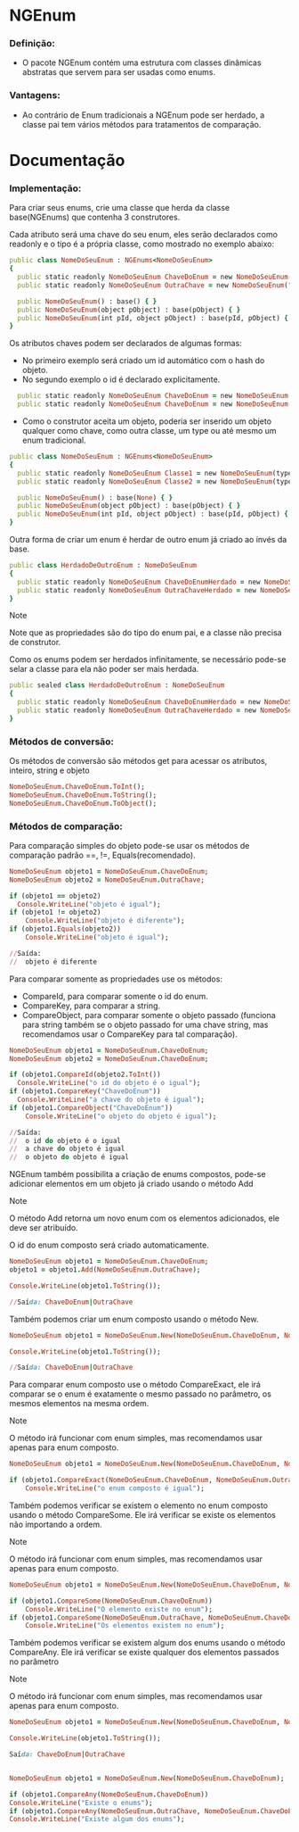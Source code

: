 # NGEnum

### Definição: 
- O pacote NGEnum contém uma estrutura com classes dinâmicas abstratas que servem para ser usadas como enums.

### Vantagens: 
- Ao contrário de Enum tradicionais a NGEnum pode ser herdado, a classe pai tem vários métodos para tratamentos de comparação.

# Documentação

### Implementação:

Para criar seus enums, crie uma classe que herda da classe base(NGEnums) que contenha 3 construtores. 

Cada atributo será uma chave do seu enum, eles serão declarados como readonly e o tipo é a própria classe,  como mostrado no exemplo abaixo:
```ruby
public class NomeDoSeuEnum : NGEnums<NomeDoSeuEnum>
{
  public static readonly NomeDoSeuEnum ChaveDoEnum = new NomeDoSeuEnum("ChaveDoEnum");
  public static readonly NomeDoSeuEnum OutraChave = new NomeDoSeuEnum("OutraChave");

  public NomeDoSeuEnum() : base() { }
  public NomeDoSeuEnum(object pObject) : base(pObject) { }
  public NomeDoSeuEnum(int pId, object pObject) : base(pId, pObject) { }
}
```

Os atributos chaves podem ser declarados de algumas formas:
 - No primeiro exemplo será criado um id automático com o hash do objeto.
 - No segundo exemplo o id é declarado explicitamente. 
```ruby
  public static readonly NomeDoSeuEnum ChaveDoEnum = new NomeDoSeuEnum("ChaveDoEnum");
  public static readonly NomeDoSeuEnum ChaveDoEnum = new NomeDoSeuEnum(1,"ChaveDoEnum");
```

  - Como o construtor aceita um objeto, poderia ser inserido um objeto qualquer como chave, como outra classe, um type ou até mesmo um enum tradicional.
```ruby
public class NomeDoSeuEnum : NGEnums<NomeDoSeuEnum>
{
  public static readonly NomeDoSeuEnum Classe1 = new NomeDoSeuEnum(typeof(Classe1);
  public static readonly NomeDoSeuEnum Classe2 = new NomeDoSeuEnum(typeof(Classe2);

  public NomeDoSeuEnum() : base(None) { }
  public NomeDoSeuEnum(object pObject) : base(pObject) { }
  public NomeDoSeuEnum(int pId, object pObject) : base(pId, pObject) { }
}
```

Outra forma de criar um enum é herdar de outro enum já criado ao invés da base.
```ruby
public class HerdadoDeOutroEnum : NomeDoSeuEnum
{
  public static readonly NomeDoSeuEnum ChaveDoEnumHerdado = new NomeDoSeuEnum("ChaveDoEnumHerdado");
  public static readonly NomeDoSeuEnum OutraChaveHerdado = new NomeDoSeuEnum("OutraChaveHerdado");
}
```
> [!NOTE]
> Note que as propriedades são do tipo do enum pai, e a classe não precisa de construtor.

Como os enums podem ser herdados infinitamente, se necessário pode-se selar a classe para ela não poder ser mais herdada.
```ruby
public sealed class HerdadoDeOutroEnum : NomeDoSeuEnum
{
  public static readonly NomeDoSeuEnum ChaveDoEnumHerdado = new NomeDoSeuEnum("ChaveDoEnumHerdado");
  public static readonly NomeDoSeuEnum OutraChaveHerdado = new NomeDoSeuEnum("OutraChaveHerdado");
}
```

### Métodos de conversão:

Os métodos de conversão são métodos get para acessar os atributos, inteiro, string e objeto
```ruby
NomeDoSeuEnum.ChaveDoEnum.ToInt();
NomeDoSeuEnum.ChaveDoEnum.ToString();
NomeDoSeuEnum.ChaveDoEnum.ToObject();
```

### Métodos de comparação:

Para comparação simples do objeto pode-se usar os métodos de comparação padrão ==, !=, Equals(recomendado).
```ruby
NomeDoSeuEnum objeto1 = NomeDoSeuEnum.ChaveDoEnum;
NomeDoSeuEnum objeto2 = NomeDoSeuEnum.OutraChave;

if (objeto1 == objeto2)
  Console.WriteLine("objeto é igual");
if (objeto1 != objeto2)
	Console.WriteLine("objeto é diferente");
if (objeto1.Equals(objeto2))
	Console.WriteLine("objeto é igual");

//Saída:
//	objeto é diferente
```

Para comparar somente as propriedades use os métodos:
  - CompareId, para comparar somente o id do enum.
  - CompareKey, para comparar a string.
  - CompareObject, para comparar somente o objeto passado (funciona para string também se o objeto passado for uma chave string, mas recomendamos usar o CompareKey para tal comparação).
```ruby
NomeDoSeuEnum objeto1 = NomeDoSeuEnum.ChaveDoEnum;
NomeDoSeuEnum objeto2 = NomeDoSeuEnum.ChaveDoEnum;

if (objeto1.CompareId(objeto2.ToInt())
  Console.WriteLine("o id do objeto é o igual");
if (objeto1.CompareKey("ChaveDoEnum"))
  Console.WriteLine("a chave do objeto é igual");
if (objeto1.CompareObject("ChaveDoEnum"))
	Console.WriteLine("o objeto do objeto é igual");

//Saída:
//	o id do objeto é o igual
//	a chave do objeto é igual
//  o objeto do objeto é igual
```

NGEnum também possibilita a criação de enums compostos, pode-se adicionar elementos em um objeto já criado usando o método Add
> [!NOTE]
> O método Add retorna um novo enum com os elementos adicionados, ele deve ser atribuído.
> 
> O id do enum composto será criado automaticamente.

```ruby
NomeDoSeuEnum objeto1 = NomeDoSeuEnum.ChaveDoEnum;
objeto1 = objeto1.Add(NomeDoSeuEnum.OutraChave);

Console.WriteLine(objeto1.ToString());

//Saída: ChaveDoEnum|OutraChave
```

Também podemos criar um enum composto usando o método New.
```ruby
NomeDoSeuEnum objeto1 = NomeDoSeuEnum.New(NomeDoSeuEnum.ChaveDoEnum, NomeDoSeuEnum.OutraChave);

Console.WriteLine(objeto1.ToString());

//Saída: ChaveDoEnum|OutraChave
```

Para comparar enum composto use o método CompareExact, ele irá comparar se o enum é exatamente o mesmo passado no parâmetro, os mesmos elementos na mesma ordem.
> [!NOTE]
> O método irá funcionar com enum simples, mas recomendamos usar apenas para enum composto.

```ruby
NomeDoSeuEnum objeto1 = NomeDoSeuEnum.New(NomeDoSeuEnum.ChaveDoEnum, NomeDoSeuEnum.OutraChave); 

if (objeto1.CompareExact(NomeDoSeuEnum.ChaveDoEnum, NomeDoSeuEnum.OutraChave))
	Console.WriteLine("o enum composto é igual");
```

Também podemos verificar se existem o elemento no enum composto usando o método CompareSome.
Ele irá verificar se existe os elementos não importando a ordem.
> [!NOTE]
> O método irá funcionar com enum simples, mas recomendamos usar apenas para enum composto.

```ruby
NomeDoSeuEnum objeto1 = NomeDoSeuEnum.New(NomeDoSeuEnum.ChaveDoEnum, NomeDoSeuEnum.OutraChave); 

if (objeto1.CompareSome(NomeDoSeuEnum.ChaveDoEnum))
	Console.WriteLine("O elemento existe no enum");
if (objeto1.CompareSome(NomeDoSeuEnum.OutraChave, NomeDoSeuEnum.ChaveDoEnum))
	Console.WriteLine("Os elementos existem no enum");
```

Também podemos verificar se existem algum dos enums usando o método CompareAny.
Ele irá verificar se existe qualquer dos elementos passados no parâmetro
> [!NOTE]
> O método irá funcionar com enum simples, mas recomendamos usar apenas para enum composto.

```ruby
NomeDoSeuEnum objeto1 = NomeDoSeuEnum.New(NomeDoSeuEnum.ChaveDoEnum, NomeDoSeuEnum.OutraChave);

Console.WriteLine(objeto1.ToString());

Saída: ChaveDoEnum|OutraChave


NomeDoSeuEnum objeto1 = NomeDoSeuEnum.New(NomeDoSeuEnum.ChaveDoEnum); 

if (objeto1.CompareAny(NomeDoSeuEnum.ChaveDoEnum))
Console.WriteLine("Existe o enums");
if (objeto1.CompareAny(NomeDoSeuEnum.OutraChave, NomeDoSeuEnum.ChaveDoEnum))
Console.WriteLine("Existe algum dos enums");
```
